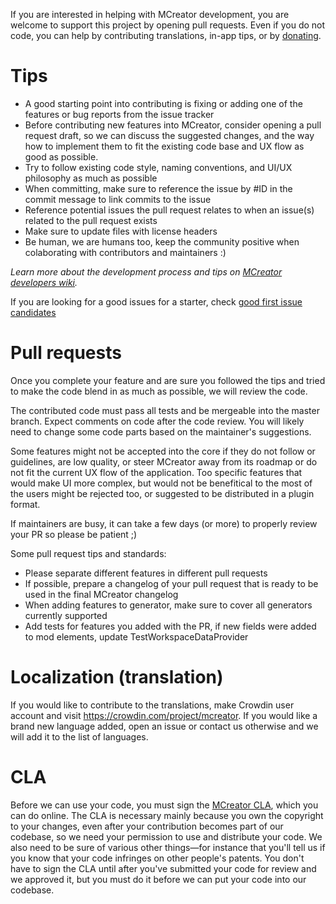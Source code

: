 If you are interested in helping with MCreator development, you are welcome to support this project by 
opening pull requests. Even if you do not code, you can help by contributing translations, in-app tips, or
by [donating](https://mcreator.net/donate).

# Tips

* A good starting point into contributing is fixing or adding one of the features or bug reports from the issue tracker
* Before contributing new features into MCreator, consider opening a pull request draft, so we can discuss the suggested 
changes, and the way how to implement them to fit the existing code base and UX flow as good as possible.
* Try to follow existing code style, naming conventions, and UI/UX philosophy as much as possible
* When committing, make sure to reference the issue by #ID in the commit message to link commits to the issue
* Reference potential issues the pull request relates to when an issue(s) related to the pull request exists
* Make sure to update files with license headers
* Be human, we are humans too, keep the community positive when colaborating with contributors and maintainers :)

*Learn more about the development process and tips on [MCreator developers wiki](https://github.com/MCreator/MCreator/wiki).*

If you are looking for a good issues for a starter, check [good first issue candidates](https://github.com/MCreator/MCreator/issues?q=is%3Aissue+is%3Aopen+label%3A%22good+first+issue%22)

# Pull requests

Once you complete your feature and are sure you followed the tips and tried to make the code blend in as much as possible, we will review the code.

The contributed code must pass all tests and be mergeable into the master branch. Expect comments on code after the code review. You will likely
need to change some code parts based on the maintainer's suggestions.

Some features might not be accepted into the core if they do not follow or guidelines, are low quality, or steer MCreator away from its roadmap 
or do not fit the current UX flow of the application. Too specific features that would make UI more complex, but would not be benefitical to the
most of the users might be rejected too, or suggested to be distributed in a plugin format.

If maintainers are busy, it can take a few days (or more) to properly review your PR so please be patient ;)

Some pull request tips and standards:
* Please separate different features in different pull requests
* If possible, prepare a changelog of your pull request that is ready to be used in the final MCreator changelog
* When adding features to generator, make sure to cover all generators currently supported
* Add tests for features you added with the PR, if new fields were added to mod elements, update TestWorkspaceDataProvider

# Localization (translation)

If you would like to contribute to the translations, make Crowdin user account and visit https://crowdin.com/project/mcreator. If you would like a brand new language added, open an issue or contact us otherwise and we will add it to the list of languages.

# CLA

Before we can use your code, you must sign the [MCreator CLA](https://cla-assistant.io/Pylo/MCreator), which you can do online.
The CLA is necessary mainly because you own the copyright to your changes, even after your contribution 
becomes part of our codebase, so we need your permission to use and distribute your code. We also need to be sure 
of various other things—for instance that you'll tell us if you know that your code infringes on other people's patents. 
You don't have to sign the CLA until after you've submitted your code for review and we approved it, but you must do it before
 we can put your code into our codebase.
